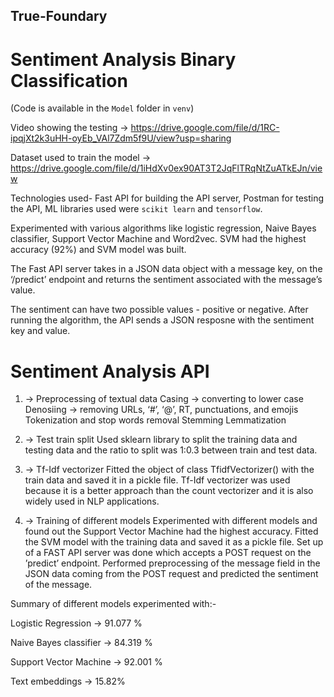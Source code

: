 ## True-Foundary
# Sentiment Analysis Binary Classification


(Code is available in the ```Model``` folder in ```venv```)


Video showing the testing -> https://drive.google.com/file/d/1RC-ipqjXt2k3uHH-oyEb_VAl7Zdm5f9U/view?usp=sharing



Dataset used to train the model -> https://drive.google.com/file/d/1iHdXv0ex90AT3T2JqFlTRqNtZuATkEJn/view



Technologies used- Fast API for building the API server, Postman for testing the API, ML libraries used were ```scikit learn``` and ```tensorflow```.


Experimented with various algorithms like logistic regression, Naive Bayes classifier, Support Vector Machine and Word2vec. SVM had the highest accuracy (92%) and SVM model was built.


The Fast API server takes in a JSON data object with a message key, on the ‘/predict’ endpoint and returns the sentiment associated with the message’s value. 


The sentiment can have two possible values - positive or negative. After running the algorithm, the API sends a JSON resposne with the sentiment key and value.



# Sentiment Analysis API
1) -> Preprocessing of textual data
Casing -> converting to lower case
Denosiing -> removing URLs, ‘#’, ‘@’, RT, punctuations, and emojis
Tokenization and stop words removal
Stemming
Lemmatization

2) -> Test train split
Used sklearn library to split the training data and testing data and the ratio to split was 1:0.3 between train and test data.

3) -> Tf-Idf vectorizer
Fitted the object of class TfidfVectorizer() with the train data and saved it in a pickle file.
Tf-Idf vectorizer was used because it is a better approach than the count vectorizer and it is also widely used in NLP applications.

4) -> Training of different models
Experimented with different models and found out the Support Vector Machine had the highest accuracy.
Fitted the SVM model with the training data and saved it as a pickle file.
Set up of a FAST API server was done which accepts a POST request on the ’predict’ endpoint.
Performed preprocessing of the message field in the JSON data coming from the POST request and predicted the sentiment of the message.


Summary of different models experimented with:-

Logistic Regression  -> 91.077 %


Naive Bayes classifier -> 84.319 %


Support Vector Machine -> 92.001 %


Text embeddings -> 15.82%

